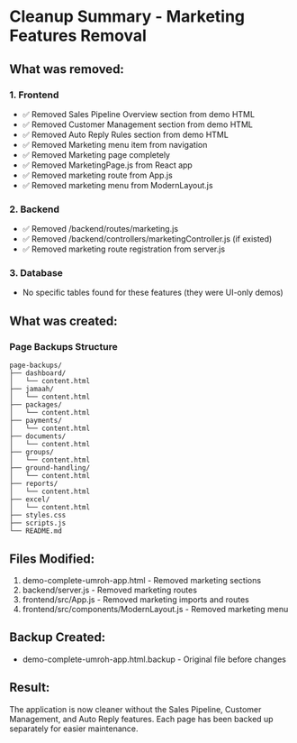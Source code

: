 # Cleanup Summary - Marketing Features Removal

## What was removed:

### 1. Frontend
- ✅ Removed Sales Pipeline Overview section from demo HTML
- ✅ Removed Customer Management section from demo HTML  
- ✅ Removed Auto Reply Rules section from demo HTML
- ✅ Removed Marketing menu item from navigation
- ✅ Removed Marketing page completely
- ✅ Removed MarketingPage.js from React app
- ✅ Removed marketing route from App.js
- ✅ Removed marketing menu from ModernLayout.js

### 2. Backend
- ✅ Removed /backend/routes/marketing.js
- ✅ Removed /backend/controllers/marketingController.js (if existed)
- ✅ Removed marketing route registration from server.js

### 3. Database
- No specific tables found for these features (they were UI-only demos)

## What was created:

### Page Backups Structure
```
page-backups/
├── dashboard/
│   └── content.html
├── jamaah/
│   └── content.html
├── packages/
│   └── content.html
├── payments/
│   └── content.html
├── documents/
│   └── content.html
├── groups/
│   └── content.html
├── ground-handling/
│   └── content.html
├── reports/
│   └── content.html
├── excel/
│   └── content.html
├── styles.css
├── scripts.js
└── README.md
```

## Files Modified:
1. demo-complete-umroh-app.html - Removed marketing sections
2. backend/server.js - Removed marketing routes
3. frontend/src/App.js - Removed marketing imports and routes
4. frontend/src/components/ModernLayout.js - Removed marketing menu

## Backup Created:
- demo-complete-umroh-app.html.backup - Original file before changes

## Result:
The application is now cleaner without the Sales Pipeline, Customer Management, and Auto Reply features. Each page has been backed up separately for easier maintenance.